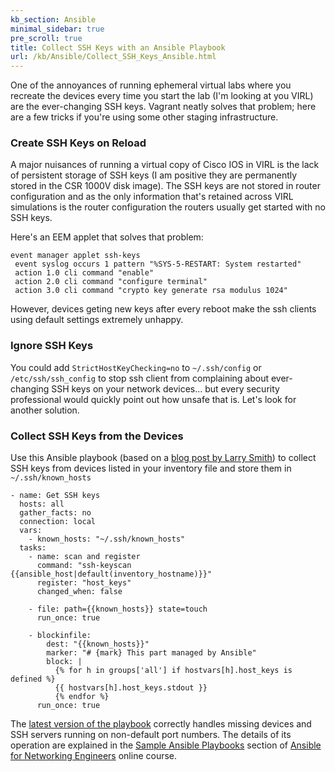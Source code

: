 ```yaml
---
kb_section: Ansible
minimal_sidebar: true
pre_scroll: true
title: Collect SSH Keys with an Ansible Playbook
url: /kb/Ansible/Collect_SSH_Keys_Ansible.html
---
```

One of the annoyances of running ephemeral virtual labs where you recreate the devices every time you start the lab (I'm looking at you VIRL) are the ever-changing SSH keys. Vagrant neatly solves that problem; here are a few tricks if you're using some other staging infrastructure.

### Create SSH Keys on Reload

A major nuisances of running a virtual copy of Cisco IOS in VIRL is the lack of persistent storage of SSH keys (I am positive they are permanently stored in the CSR 1000V disk image). The SSH keys are not stored in router configuration and as the only information that's retained across VIRL simulations is the router configuration the routers usually get started with no SSH keys.

Here's an EEM applet that solves that problem:

    event manager applet ssh-keys
     event syslog occurs 1 pattern "%SYS-5-RESTART: System restarted"
     action 1.0 cli command "enable"
     action 2.0 cli command "configure terminal"
     action 3.0 cli command "crypto key generate rsa modulus 1024"

However, devices geting new keys after every reboot make the ssh clients using default settings extremely unhappy.

### Ignore SSH Keys

You could add `StrictHostKeyChecking=no` to `~/.ssh/config` or `/etc/ssh/ssh_config` to stop ssh client from complaining about ever-changing SSH keys on your network devices... but every security professional would quickly point out how unsafe that is. Let's look for another solution.

### Collect SSH Keys from the Devices

Use this Ansible playbook (based on a [blog post by Larry Smith](http://everythingshouldbevirtual.com/ansible-ssh-known-host-keys)) to collect SSH keys from devices listed in your inventory file and store them in `~/.ssh/known_hosts`

```
- name: Get SSH keys  
  hosts: all  
  gather_facts: no  
  connection: local  
  vars:  
    - known_hosts: "~/.ssh/known_hosts"  
  tasks:  
    - name: scan and register  
      command: "ssh-keyscan {{ansible_host|default(inventory_hostname)}}"  
      register: "host_keys"  
      changed_when: false  

    - file: path={{known_hosts}} state=touch  
      run_once: true  

    - blockinfile:  
        dest: "{{known_hosts}}"  
        marker: "# {mark} This part managed by Ansible"  
        block: |  
          {% for h in groups['all'] if hostvars[h].host_keys is defined %}  
          {{ hostvars[h].host_keys.stdout }}  
          {% endfor %}  
      run_once: true
```

The [latest version of the playbook](https://github.com/ipspace/NetOpsWorkshop/tree/master/tools/ssh-keys) correctly handles missing devices and SSH servers running on non-default port numbers. The details of its operation are explained in the [Sample Ansible Playbooks](https://my.ipspace.net/bin/list?id=AnsibleOC#SAMPLES) section of [Ansible for Networking Engineers](https://www.ipspace.net/Ansible_for_Networking_Engineers) online course.